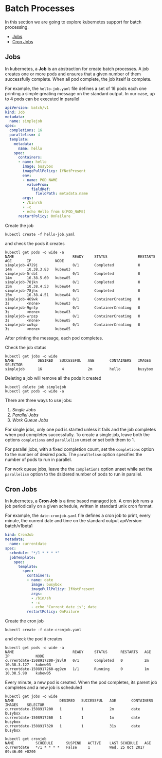 # Batch Processes
In this section we are going to explore kubernetes support for batch processing.

   * [Jobs](#jobs)
   * [Cron Jobs](#cron-jobs)
  
## Jobs
In kubernetes, a **Job** is an abstraction for create batch processes. A job creates one or more pods and ensures that a given number of them successfully complete. When all pod complete, the job itself is complete. 

For example, the ``hello-job.yaml`` file defines a set of 16 pods each one printing a simple greating message on the standard output. In our case, up to 4 pods can be executed in parallel 
```yaml
apiVersion: batch/v1
kind: Job
metadata:
  name: simplejob
spec:
  completions: 16
  parallelism: 4
  template:
    metadata:
      name: hello
    spec:
      containers:
      - name: hello
        image: busybox
        imagePullPolicy: IfNotPresent
        env:
        - name: POD_NAME
          valueFrom:
            fieldRef:
              fieldPath: metadata.name
        args:
        - /bin/sh
        - -c
        - echo Hello from $(POD_NAME)
      restartPolicy: OnFailure
```

Create the job

    kubectl create -f hello-job.yaml

and check the pods it creates

    kubectl get pods -o wide -a
    NAME                           READY     STATUS              RESTARTS   AGE       IP           NODE
    simplejob-4729j                0/1       Completed           0          14m       10.38.3.83   kubew03
    simplejob-5rsbt                0/1       Completed           0          14m       10.38.5.60   kubew05
    simplejob-78jkn                0/1       Completed           0          15m       10.38.4.53   kubew04
    simplejob-78jhx                0/1       Completed           0          15m       10.38.4.51   kubew04
    simplejob-469wk                0/1       ContainerCreating   0          3s        <none>       kubew03
    simplejob-9gnfp                0/1       ContainerCreating   0          3s        <none>       kubew03
    simplejob-wrpzp                0/1       ContainerCreating   0          3s        <none>       kubew05
    simplejob-xw5qz                0/1       ContainerCreating   0          3s        <none>       kubew05

After printing the message, each pod completes.

Check the job status

    kubectl get jobs -o wide
    NAME           DESIRED   SUCCESSFUL   AGE       CONTAINERS   IMAGES    SELECTOR
    simplejob      16         4           2m        hello        busybox 

Deleting a job will remove all the pods it created

    kubectl delete job simplejob
    kubectl get pods -o wide -a

There are three ways to use jobs:

   1. *Single Jobs*
   2. *Parallel Jobs*
   3. *Work Queue Jobs*
    
For single jobs, only one pod is started unless it fails and the job completes when pod completes successfully. To create a single job, leave both the options ``completions`` and ``parallelism`` unset or set both them to 1.

For parallel jobs, with a fixed completion count, set the ``completions`` option to the number of desired pods. The ``parallelism`` option specifies the number of pods to run in parallel.

For work queue jobs, leave the the ``completions`` option unset while set the ``parallelism`` option to the dsidered number of pods to run in parallel. 

## Cron Jobs
In kubernetes, a **Cron Job** is a time based managed job. A cron job runs a job periodically on a given schedule, written in standard unix cron format.

For example, the ``date-cronjob.yaml`` file defines a cron job to print, every minute, the current date and time on the standard output
apiVersion: batch/v1beta1
```yaml
kind: CronJob
metadata:
  name: currentdate
spec:
  schedule: "*/1 * * * *"
  jobTemplate:
    spec:
      template:
        spec:
          containers:
          - name: date
            image: busybox
            imagePullPolicy: IfNotPresent
            args:
            - /bin/sh
            - -c
            - echo "Current date is"; date
          restartPolicy: OnFailure
```

Create the cron job

    kubectl create -f date-cronjob.yaml

and check the pod it creates

    kubectl get pods -o wide -a
    NAME                           READY     STATUS      RESTARTS   AGE       IP            NODE
    currentdate-1508917200-j8vl9   0/1       Completed   0          2m        10.38.3.127   kubew03
    currentdate-1508917260-qg9zn   1/1       Running     0          1m        10.38.5.98    kubew05

Every minute, a new pod is created. When the pod completes, its parent job completes and a new job is scheduled

    kubectl get jobs -o wide
    NAME                     DESIRED   SUCCESSFUL   AGE       CONTAINERS   IMAGES    SELECTOR
    currentdate-1508917200   1         1            2m        date         busybox   
    currentdate-1508917260   1         1            1m        date         busybox  
    currentdate-1508917320   1         1            31s       date         busybox   

    kubectl get cronjob
    NAME          SCHEDULE      SUSPEND   ACTIVE    LAST SCHEDULE   AGE
    currentdate   */1 * * * *   False     1         Wed, 25 Oct 2017 09:46:00 +0200
